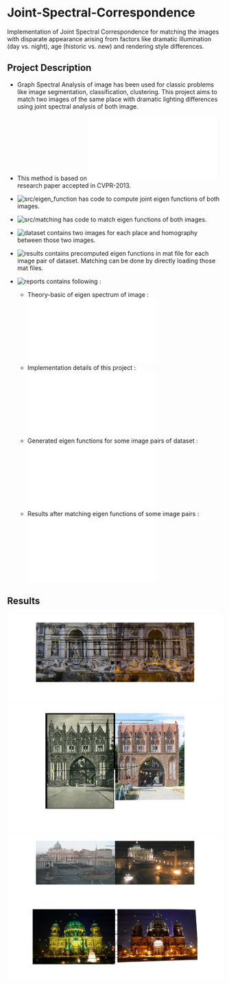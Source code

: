 # Joint-Spectral-Correspondence
Implementation of Joint Spectral Correspondence for matching the images with disparate appearance arising from factors like dramatic illumination (day vs. night), age (historic vs. new) and rendering style differences.

## Project Description
- Graph Spectral Analysis of image has been used for classic problems like image segmentation, classification, clustering. This project aims to match two images of the same place with dramatic lighting differences using joint spectral analysis of both image.
- This method is based on ![this](Bansal_Joint_Spectral_Correspondence_2013_CVPR_paper.pdf) research paper accepted in CVPR-2013.

- ![src/eigen_function](src/eigen_function) has code to compute joint eigen functions of both images.
- ![src/matching](src/matching) has code to match eigen functions of both images.

- ![dataset](dataset) contains two images for each place and homography between those two images.
- ![results](results) contains precomputed eigen functions in mat file for each image pair of dataset. Matching can be done by directly loading those mat files.
- ![reports](reports) contains following :
	- Theory-basic of eigen spectrum of image : ![image-graph-spectrum-theory.pdf](reports/image-graph-spectrum-theory.pdf)
	- Implementation details of this project : ![implementation.pdf](reports/implementation.pdf)
	- Generated eigen functions for some image pairs of dataset : ![eigen.pdf](reports/eigen.pdf)
	- Results after matching eigen functions of some image pairs : ![matching.pdf](reports/matching.pdf)

## Results
![trevi02](results/00/trevi02.jpg)  
![stargarder](results/00/stargarder.jpg)
![vatican](results/00/vatican.jpg)
![bdom](results/00/bdom.jpg)
